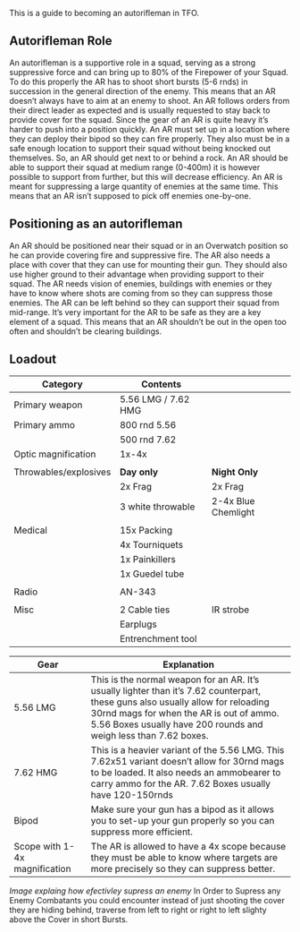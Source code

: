 
This is a guide to becoming an autorifleman in TFO. 

## Autorifleman Role
An autorifleman is a supportive role in a squad, serving as a strong suppressive force and can bring up to 80% of the Firepower of your Squad. To do this properly the AR has to shoot short bursts (5-6 rnds) in succession in the general direction of the enemy. This means that an AR doesn’t always have to aim at an enemy to shoot. An AR follows orders from their direct leader as expected and is usually requested to stay back to provide cover for the squad. Since the gear of an AR is quite heavy it’s harder to push into a position quickly.
An AR must set up in a location where they can deploy their bipod so they can fire properly.  They also must be in a safe enough location to support their squad without being knocked out themselves. So, an AR should get next to or behind a rock. An AR should be able to support their squad at medium range (0-400m) it is however possible to support from further, but this will decrease efficiency. 
An AR is meant for suppressing a large quantity of enemies at the same time. This means that an AR isn’t supposed to pick off enemies one-by-one.

## Positioning as an autorifleman
An AR should be positioned near their squad or in an Overwatch position so he can provide covering fire and suppressive fire. The AR also needs a place with cover that they can use for mounting their gun. They should also use higher ground to their advantage when providing support to their squad. 
The AR needs vision of enemies, buildings with enemies or they have to know where shots are coming from so they can suppress those enemies. The AR can be left behind so they can support their squad from mid-range.
It’s very important for the AR to be safe as they are a key element of a squad. This means that an AR shouldn’t be out in the open too often and shouldn’t be clearing buildings. 

## Loadout

|Category             | Contents             |                     |
|---------------------|----------------------|---------------------|
| Primary weapon      | 5.56 LMG / 7.62 HMG  |                     |
| Primary ammo        | 800 rnd 5.56         |                     |
|                     | 500 rnd 7.62         |                     |
| Optic magnification | 1x-4x                |                     |
|                     |                      |                     |
|Throwables/explosives| **Day only**         | **Night Only**      |
|                     | 2x Frag              | 2x Frag             |
|                     | 3 white throwable    | 2-4x Blue Chemlight |
|                     |                      |                     |
| Medical             | 15x Packing          |                     |
|                     | 4x Tourniquets       |                     |
|                     | 1x Painkillers       |                     |
|                     | 1x Guedel tube       |                     |
|                     |                      |                     |
| Radio               | AN-343               |                     |
|                     |                      |                     |
| Misc                | 2 Cable ties         | IR strobe           |
|                     | Earplugs             |                     |
|                     | Entrenchment tool    |                     |


| **Gear**                      | **Explanation**                                                                                                                                                                                                                                 |
| ----------------------------- | ----------------------------------------------------------------------------------------------------------------------------------------------------------------------------------------------------------------------------------------------- |
| 5.56 LMG                      | This is the normal weapon for an AR. It’s usually lighter than it’s 7.62 counterpart, these guns also usually allow for reloading 30rnd mags for when the AR is out of ammo. 5.56 Boxes usually have 200 rounds and weigh less than 7.62 boxes. |
| 7.62 HMG                      | This is a heavier variant of the 5.56 LMG. This 7.62x51 variant doesn’t allow for 30rnd mags to be loaded. It also needs an ammobearer to carry ammo for the AR. 7.62 Boxes usually have 120-150rnds                                            |
| Bipod                         | Make sure your gun has a bipod as it allows you to set-up your gun properly so you can suppress more efficient.                                                                                                                                 |
| Scope with 1-4x magnification | The AR is allowed to have a 4x scope because they must be able to know where targets are more precisely so they can suppress better.                                                                                                            |


*Image explaing how efectivley supress an enemy*
In Order to Supress any Enemy Combatants you could encounter instead of just shooting the cover they are hiding behind, traverse from left to right or right to left slighty above the Cover in short Bursts.